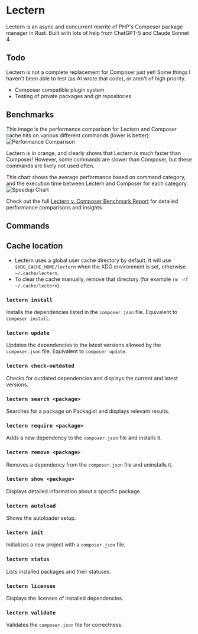 # Lectern
Lectern is an async and concurrent rewrite of PHP's Composer package manager in Rust. Built with lots of help from ChatGPT-5 and Claude Sonnet 4.

## Todo
Lectern is not a complete replacement for Composer just yet! Some things I haven't been able to test (as AI wrote that code), or aren't of high priority.
- Composer compatible plugin system
- Testing of private packages and git repositories

## Benchmarks
This image is the performance comparison for Lectern and Composer cache hits on various different commands (lower is better):
![Performance Comparison](https://github.com/zanderlewis/lectern/tree/main/benchmarks/charts/performance_comparison.png)

Lectern is in orange, and clearly shows that Lectern is much faster than Composer! However, some commands are slower than Composer, but these commands are likely not used often.

This chart shows the average performance based on command category, and the execution time between Lectern and Composer for each category.
![Speedup Chart](https://github.com/zanderlewis/lectern/tree/main/benchmarks/charts/category_performance.png)

Check out the full [Lectern v. Composer Benchmark Report](https://github.com/zanderlewis/lectern/tree/main/benchmarks/performance-report.md) for detailed performance comparisons and insights.

## Commands

## Cache location

- Lectern uses a global user cache directory by default. It will use `$XDG_CACHE_HOME/lectern` when the XDG environment is set, otherwise `~/.cache/lectern`.
- To clear the cache manually, remove that directory (for example `rm -rf ~/.cache/lectern`).

### `lectern install`
Installs the dependencies listed in the `composer.json` file. Equivalent to `composer install`.

### `lectern update`
Updates the dependencies to the latest versions allowed by the `composer.json` file. Equivalent to `composer update`.

### `lectern check-outdated`
Checks for outdated dependencies and displays the current and latest versions.

### `lectern search <package>`
Searches for a package on Packagist and displays relevant results.

### `lectern require <package>`
Adds a new dependency to the `composer.json` file and installs it.

### `lectern remove <package>`
Removes a dependency from the `composer.json` file and uninstalls it.

### `lectern show <package>`
Displays detailed information about a specific package.

### `lectern autoload`
Shows the autoloader setup.

### `lectern init`
Initializes a new project with a `composer.json` file.

### `lectern status`
Lists installed packages and their statuses.

### `lectern licenses`
Displays the licenses of installed dependencies.

### `lectern validate`
Validates the `composer.json` file for correctness.
